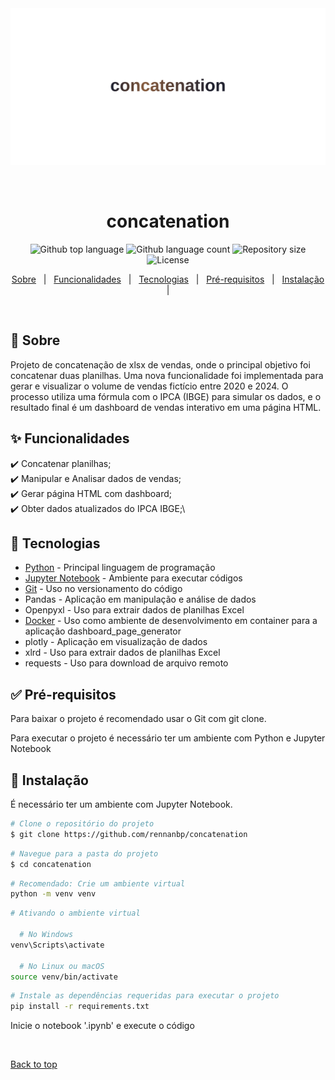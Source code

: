 <div align="center" id="top"> 
  <img src ="docs/concatenation-downloaded_from_github-banner_rmariuzzo.svg" alt="Banner do projeto concat"/>

  &#xa0;

  <!-- <a href="https://{{APP}}.netlify.app">Demo</a> -->
</div>

<h1 align="center">concatenation</h1>

<p align="center">
  <img alt="Github top language" src="https://img.shields.io/github/languages/top/rennanbp/concatenation?color=56BEB8">

  <img alt="Github language count" src="https://img.shields.io/github/languages/count/rennanbp/concatenation?color=56BEB8">

  <img alt="Repository size" src="https://img.shields.io/github/repo-size/rennanbp/concatenation?color=56BEB8">

  <img alt="License" src="https://img.shields.io/github/license/rennanbp/concatenation?color=56BEB8">

  <!-- <img alt="Github issues" src="https://img.shields.io/github/issues/rennanbp/concatenation-main?color=56BEB8" /> -->

  <!-- <img alt="Github forks" src="https://img.shields.io/github/forks/rennanbp/concatenation-main?color=56BEB8" /> -->

  <!-- <img alt="Github stars" src="https://img.shields.io/github/stars/rennanbp/concatenation-main?color=56BEB8" /> -->
</p>

<!-- Status -->

<!-- <h4 align="center"> 
	🚧  Concatenation 🚀 Under construction...  🚧
</h4> 

<hr> -->

<p align="center">
  <a href="#dart-sobre">Sobre</a> &#xa0; | &#xa0; 
  <a href="#sparkles-funcionalidades">Funcionalidades</a> &#xa0; | &#xa0;
  <a href="#rocket-tecnologias">Tecnologias</a> &#xa0; | &#xa0;
  <a href="#white_check_mark-pré-requisitos">Pré-requisitos</a> &#xa0; | &#xa0;
  <a href="#checkered_flag-instalação">Instalação</a> &#xa0; | &#xa0;
</p>

<br>

## :dart: Sobre ##

Projeto de concatenação de xlsx de vendas, onde o principal objetivo foi concatenar duas planilhas. Uma nova funcionalidade foi implementada para gerar e visualizar o volume de vendas fictício entre 2020 e 2024. O processo utiliza uma fórmula com o IPCA (IBGE) para simular os dados, e o resultado final é um dashboard de vendas interativo em uma página HTML.

## :sparkles: Funcionalidades ##

:heavy_check_mark: Concatenar planilhas;\
:heavy_check_mark: Manipular e Analisar dados de vendas;\
:heavy_check_mark: Gerar página HTML com dashboard;\
:heavy_check_mark: Obter dados atualizados do IPCA IBGE;\

## :rocket: Tecnologias ##

- [Python](https://www.python.org/) - Principal linguagem de programação
- [Jupyter Notebook](https://jupyter.org/) - Ambiente para executar códigos
- [Git](https://git-scm.com) - Uso no versionamento do código
- Pandas - Aplicação em manipulação e análise de dados
- Openpyxl - Uso para extrair dados de planilhas Excel
- [Docker](https://www.docker.com/) - Uso como ambiente de desenvolvimento em container para a aplicação dashboard_page_generator 
- plotly - Aplicação em visualização de dados
- xlrd - Uso para extrair dados de planilhas Excel
- requests - Uso para download de arquivo remoto 

## :white_check_mark: Pré-requisitos ##

Para baixar o projeto é recomendado usar o Git com git clone.

Para executar o projeto é necessário ter um ambiente com Python e Jupyter Notebook

## :checkered_flag: Instalação ##
É necessário ter um ambiente com Jupyter Notebook.

```bash
# Clone o repositório do projeto
$ git clone https://github.com/rennanbp/concatenation
```

```bash
# Navegue para a pasta do projeto
$ cd concatenation
```

```bash
# Recomendado: Crie um ambiente virtual
python -m venv venv
```

```bash
# Ativando o ambiente virtual

  # No Windows
venv\Scripts\activate

  # No Linux ou macOS
source venv/bin/activate
```

```bash
# Instale as dependências requeridas para executar o projeto
pip install -r requirements.txt
```

Inicie o notebook '.ipynb' e execute o código

&#xa0;

<a href="#top">Back to top</a>
